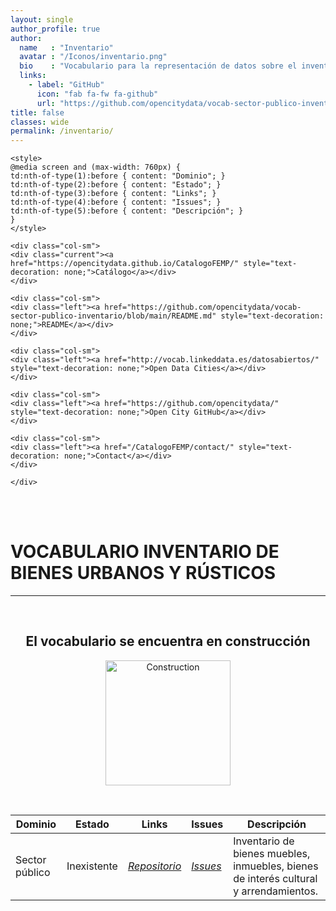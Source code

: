 ```yaml
---
layout: single
author_profile: true 
author:
  name   : "Inventario"
  avatar : "/Iconos/inventario.png"
  bio    : "Vocabulario para la representación de datos sobre el inventario."
  links:
    - label: "GitHub"
      icon: "fab fa-fw fa-github"
      url: "https://github.com/opencitydata/vocab-sector-publico-inventario"
title: false
classes: wide
permalink: /inventario/
---
```


<head>

	<style>	
	@media screen and (max-width: 760px) {
	td:nth-of-type(1):before { content: "Dominio"; }
	td:nth-of-type(2):before { content: "Estado"; }
	td:nth-of-type(3):before { content: "Links"; }	
	td:nth-of-type(4):before { content: "Issues"; }
	td:nth-of-type(5):before { content: "Descripción"; }	
	}
	</style>
  
<link rel="stylesheet" href="https://maxcdn.bootstrapcdn.com/bootstrap/4.0.0/css/bootstrap.min.css" integrity="sha384-Gn5384xqQ1aoWXA+058RXPxPg6fy4IWvTNh0E263XmFcJlSAwiGgFAW/dAiS6JXm" crossorigin="anonymous"/>
	
<link href="/CatalogoFEMP/stylesheet.css" rel="stylesheet"/>

<nav>
<div class="navMenu">
	<div class="row">  
		
	<div class="col-sm">
	<div class="current"><a href="https://opencitydata.github.io/CatalogoFEMP/" style="text-decoration: none;">Catálogo</a></div>
	</div>
		
	<div class="col-sm">
  	<div class="left"><a href="https://github.com/opencitydata/vocab-sector-publico-inventario/blob/main/README.md" style="text-decoration: none;">README</a></div>
	</div> 
		
	<div class="col-sm">
	<div class="left"><a href="http://vocab.linkeddata.es/datosabiertos/" style="text-decoration: none;">Open Data Cities</a></div>
	</div>
		
	<div class="col-sm">
	<div class="left"><a href="https://github.com/opencitydata/" style="text-decoration: none;">Open City GitHub</a></div>
	</div>
		
	<div class="col-sm">
	<div class="left"><a href="/CatalogoFEMP/contact/" style="text-decoration: none;">Contact</a></div>
	</div>
		
	</div>
</div>     
</nav>
	<br><br>
	
  
</head>



<div id="bodyid">

<h1> VOCABULARIO INVENTARIO DE BIENES URBANOS Y RÚSTICOS </h1>
</div>
  
---

&nbsp;
 
<h2 float="right" align="center"> El vocabulario se encuentra en construcción </h2>

<p float="right" align="center">   
<img src="/CatalogoFEMP/Iconos/constrA.png" alt="Construction" width="200"/>
</p>

&nbsp; &nbsp;
  
  
|Dominio |  Estado  |   Links   |   Issues   |   Descripción   | 
| -------- | -------- | --------- | ---------- | --------------- |
| Sector público  | Inexistente  |  *[Repositorio](https://github.com/opencitydata/vocab-sector-publico-inventario)*  |  *[Issues](https://github.com/opencitydata/vocab-sector-publico-inventario/issues)* |  Inventario de bienes muebles, inmuebles, bienes de interés cultural y arrendamientos.   |   
 
  

 
&nbsp;


  
